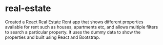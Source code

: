 # real-estate
Created a React Real Estate Rent app that shows different properties available for rent such as houses, apartments etc, and allows multiple filters to search a particular property. It uses the dummy data to show the properties and built using React and Bootstrap. 

